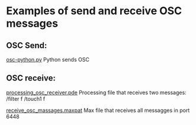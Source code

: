 
# Examples of send and receive OSC messages


## OSC Send:
[osc-python.py](osc-python.py) Python sends OSC

## OSC receive:

[processing_osc_receiver.pde](processing_osc_receiver.pde) Processing file that receives two messages:
   /filter f
     /touch1 f

[receive_osc_massages.maxpat](receive_osc_massages.maxpat) Max file that receives all messagges in port 6448
